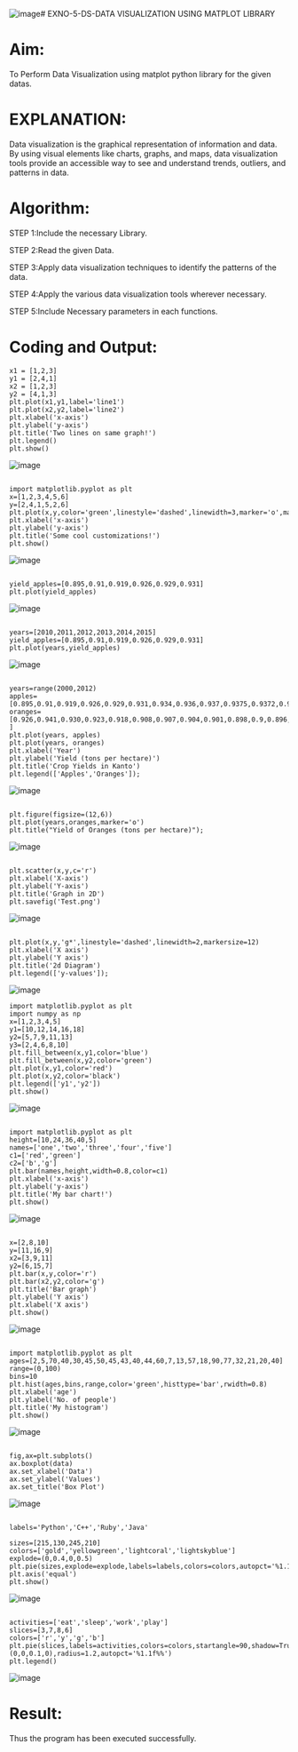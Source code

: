 ![image](https://github.com/user-attachments/assets/4fa59352-ec71-4a3a-8b25-da95a7cc5651)# EXNO-5-DS-DATA VISUALIZATION USING MATPLOT LIBRARY

# Aim:
  To Perform Data Visualization using matplot python library for the given datas.

# EXPLANATION:
Data visualization is the graphical representation of information and data. By using visual elements like charts, graphs, and maps, data visualization tools provide an accessible way to see and understand trends, outliers, and patterns in data.

# Algorithm:
STEP 1:Include the necessary Library.

STEP 2:Read the given Data.

STEP 3:Apply data visualization techniques to identify the patterns of the data.

STEP 4:Apply the various data visualization tools wherever necessary.

STEP 5:Include Necessary parameters in each functions.

# Coding and Output:

~~~
x1 = [1,2,3]
y1 = [2,4,1]
x2 = [1,2,3]
y2 = [4,1,3]
plt.plot(x1,y1,label='line1')
plt.plot(x2,y2,label='line2')
plt.xlabel('x-axis')
plt.ylabel('y-axis')
plt.title('Two lines on same graph!')
plt.legend()
plt.show()
~~~

![image](https://github.com/user-attachments/assets/fa13f90d-bdd8-4356-9df8-345cb4a47e19)

~~~

import matplotlib.pyplot as plt
x=[1,2,3,4,5,6]
y=[2,4,1,5,2,6]
plt.plot(x,y,color='green',linestyle='dashed',linewidth=3,marker='o',markerfacecolor='blue',markersize=12)
plt.xlabel('x-axis')
plt.ylabel('y-axis')
plt.title('Some cool customizations!')
plt.show()

~~~

![image](https://github.com/user-attachments/assets/84e44240-be2d-4984-b652-0f13862b0882)

~~~

yield_apples=[0.895,0.91,0.919,0.926,0.929,0.931]
plt.plot(yield_apples)

~~~

![image](https://github.com/user-attachments/assets/42cf8f8f-7d28-4106-a24c-9cf8ac8a7955)

~~~

years=[2010,2011,2012,2013,2014,2015]
yield_apples=[0.895,0.91,0.919,0.926,0.929,0.931]
plt.plot(years,yield_apples)

~~~

![image](https://github.com/user-attachments/assets/36c52a05-e97d-4431-97ac-51492fefb100)

~~~

years=range(2000,2012)
apples=[0.895,0.91,0.919,0.926,0.929,0.931,0.934,0.936,0.937,0.9375,0.9372,0.939]
oranges=[0.926,0.941,0.930,0.923,0.918,0.908,0.907,0.904,0.901,0.898,0.9,0.896, ]
plt.plot(years, apples)
plt.plot(years, oranges)
plt.xlabel('Year')
plt.ylabel('Yield (tons per hectare)')
plt.title('Crop Yields in Kanto')
plt.legend(['Apples','Oranges']);

~~~

![image](https://github.com/user-attachments/assets/eb68de82-0fb5-4e81-bb33-060fffb68d95)

~~~

plt.figure(figsize=(12,6))
plt.plot(years,oranges,marker='o')
plt.title("Yield of Oranges (tons per hectare)");

~~~

![image](https://github.com/user-attachments/assets/59aacd2b-5f44-4ebe-8eb6-d53075556586)


~~~

plt.scatter(x,y,c='r')
plt.xlabel('X-axis')
plt.ylabel('Y-axis')
plt.title('Graph in 2D')
plt.savefig('Test.png')

~~~

![image](https://github.com/user-attachments/assets/ba31768a-2e5d-4c16-a096-6bd08e974a76)

~~~

plt.plot(x,y,'g*',linestyle='dashed',linewidth=2,markersize=12)
plt.xlabel('X axis')
plt.ylabel('Y axis')
plt.title('2d Diagram')
plt.legend(['y-values']);

~~~

![image](https://github.com/user-attachments/assets/0e43de4f-870d-4ad7-acd1-1fb6c3811298)

~~~
import matplotlib.pyplot as plt
import numpy as np
x=[1,2,3,4,5]
y1=[10,12,14,16,18]
y2=[5,7,9,11,13]
y3=[2,4,6,8,10]
plt.fill_between(x,y1,color='blue')
plt.fill_between(x,y2,color='green')
plt.plot(x,y1,color='red')
plt.plot(x,y2,color='black')
plt.legend(['y1','y2'])
plt.show()

~~~

![image](https://github.com/user-attachments/assets/2ef057e7-b3e3-4fd1-bdb8-dfe9e506a113)

~~~

import matplotlib.pyplot as plt
height=[10,24,36,40,5]
names=['one','two','three','four','five']
c1=['red','green']
c2=['b','g']
plt.bar(names,height,width=0.8,color=c1)
plt.xlabel('x-axis')
plt.ylabel('y-axis')
plt.title('My bar chart!')
plt.show()

~~~

![image](https://github.com/user-attachments/assets/419e8ea5-1adc-40f3-9cd0-b351c4469c9e)

~~~

x=[2,8,10]
y=[11,16,9]
x2=[3,9,11]
y2=[6,15,7]
plt.bar(x,y,color='r')
plt.bar(x2,y2,color='g')
plt.title('Bar graph')
plt.ylabel('Y axis')
plt.xlabel('X axis')
plt.show()

~~~

![image](https://github.com/user-attachments/assets/d7732fa5-ddcf-40e4-877b-aa35622aab66)

~~~

import matplotlib.pyplot as plt
ages=[2,5,70,40,30,45,50,45,43,40,44,60,7,13,57,18,90,77,32,21,20,40]
range=(0,100)
bins=10
plt.hist(ages,bins,range,color='green',histtype='bar',rwidth=0.8)
plt.xlabel('age')
plt.ylabel('No. of people')
plt.title('My histogram')
plt.show()

~~~

![image](https://github.com/user-attachments/assets/225cc3ff-e637-4d6c-a373-6638eb13cf9e)

~~~

fig,ax=plt.subplots()
ax.boxplot(data)
ax.set_xlabel('Data')
ax.set_ylabel('Values')
ax.set_title('Box Plot')

~~~

![image](https://github.com/user-attachments/assets/86d4d4ec-52df-44a6-a7d2-f100fafcad68)

~~~

labels='Python','C++','Ruby','Java'

sizes=[215,130,245,210]
colors=['gold','yellowgreen','lightcoral','lightskyblue']
explode=(0,0.4,0,0.5)
plt.pie(sizes,explode=explode,labels=labels,colors=colors,autopct='%1.1f%%',shadow=True)
plt.axis('equal')
plt.show()

~~~

![image](https://github.com/user-attachments/assets/34f695fc-2806-4208-8a35-66384fe113e4)

~~~

activities=['eat','sleep','work','play']
slices=[3,7,8,6]
colors=['r','y','g','b']
plt.pie(slices,labels=activities,colors=colors,startangle=90,shadow=True,explode=(0,0,0.1,0),radius=1.2,autopct='%1.1f%%')
plt.legend()

~~~

![image](https://github.com/user-attachments/assets/b2b89f3f-0c7b-4e7b-b042-706f2d3fc33d)


# Result:
Thus the program has been executed successfully.
